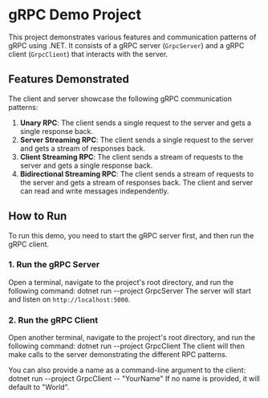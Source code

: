 # gRPC Demo Project

This project demonstrates various features and communication patterns of gRPC using .NET. It consists of a gRPC server (`GrpcServer`) and a gRPC client (`GrpcClient`) that interacts with the server.

## Features Demonstrated

The client and server showcase the following gRPC communication patterns:

1.  **Unary RPC**: The client sends a single request to the server and gets a single response back.
2.  **Server Streaming RPC**: The client sends a single request to the server and gets a stream of responses back.
3.  **Client Streaming RPC**: The client sends a stream of requests to the server and gets a single response back.
4.  **Bidirectional Streaming RPC**: The client sends a stream of requests to the server and gets a stream of responses back. The client and server can read and write messages independently.

## How to Run

To run this demo, you need to start the gRPC server first, and then run the gRPC client.

### 1. Run the gRPC Server

Open a terminal, navigate to the project's root directory, and run the following command:
dotnet run --project GrpcServer
The server will start and listen on `http://localhost:5000`.

### 2. Run the gRPC Client

Open another terminal, navigate to the project's root directory, and run the following command:
dotnet run --project GrpcClient
The client will then make calls to the server demonstrating the different RPC patterns.

You can also provide a name as a command-line argument to the client:
dotnet run --project GrpcClient -- "YourName"
If no name is provided, it will default to "World".